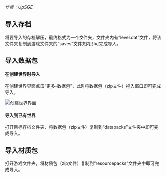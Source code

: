 *作者：UpSGE*

## 导入存档

将要导入的存档解压，最终格式为一个文件夹，文件夹内有“level.dat”文件，将该文件夹复制到游戏文件夹的“saves”文件夹内即可完成导入。

## 导入数据包

#### 在创建世界时导入

在创建世界界面点击“更多-数据包”，此时将数据包（zip文件）拖入窗口即可完成导入。

![创建世界界面](https://pic.imgdb.cn/item/6725c853d29ded1a8c67b1f2.png)

#### 导入到已有世界

打开目标存档文件夹，将数据包（zip文件）复制到“datapacks”文件夹中即可完成导入。

## 导入材质包

打开游戏文件夹，将材质包（zip文件）复制到“resourcepacks”文件夹中即可完成导入。